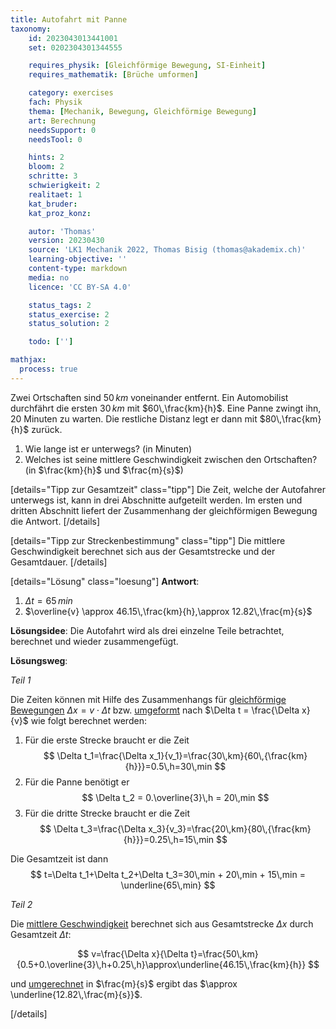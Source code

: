 ```yaml
---
title: Autofahrt mit Panne
taxonomy:
	id: 2023043013441001
	set: 0202304301344555

	requires_physik: [Gleichförmige Bewegung, SI-Einheit]
	requires_mathematik: [Brüche umformen]

	category: exercises
	fach: Physik
	thema: [Mechanik, Bewegung, Gleichförmige Bewegung]
	art: Berechnung
	needsSupport: 0
	needsTool: 0

	hints: 2
	bloom: 2
	schritte: 3
	schwierigkeit: 2
	realitaet: 1
	kat_bruder:
	kat_proz_konz: 

	autor: 'Thomas'
	version: 20230430
	source: 'LK1 Mechanik 2022, Thomas Bisig (thomas@akademix.ch)'
	learning-objective: ''
	content-type: markdown
	media: no
	licence: 'CC BY-SA 4.0'

	status_tags: 2
	status_exercise: 2
	status_solution: 2

	todo: ['']

mathjax:
  process: true
---
```


Zwei Ortschaften sind $50\,km$ voneinander entfernt. Ein Automobilist durchfährt die ersten $30\,km$ mit $60\,\frac{km}{h}$. Eine Panne zwingt ihn, $20$ Minuten zu warten. Die restliche Distanz legt er dann mit $80\,\frac{km}{h}$ zurück.

1. Wie lange ist er unterwegs? (in Minuten)
2. Welches ist seine mittlere Geschwindigkeit zwischen den Ortschaften? (in $\frac{km}{h}$ und $\frac{m}{s}$)


[details="Tipp zur Gesamtzeit" class="tipp"]
Die Zeit, welche der Autofahrer unterwegs ist, kann in drei Abschnitte aufgeteilt werden. Im ersten und dritten Abschnitt liefert der Zusammenhang der gleichförmigen Bewegung die Antwort.
[/details]

[details="Tipp zur Streckenbestimmung" class="tipp"]
Die mittlere Geschwindigkeit berechnet sich aus der Gesamtstrecke und der Gesamtdauer.
[/details]

[details="Lösung" class="loesung"]
**Antwort**:
1. $\Delta t = 65\,min$
2. $\overline{v} \approx 46.15\,\frac{km}{h},\approx 12.82\,\frac{m}{s}$

**Lösungsidee**: Die Autofahrt wird als drei einzelne Teile betrachtet, berechnet und wieder zusammengefügt.

**Lösungsweg**:

_Teil 1_

Die Zeiten können mit Hilfe des Zusammenhangs für [gleichförmige Bewegungen](/konzepte/konzept-1) $\Delta x = v \cdot \Delta t$ bzw. [umgeformt](/konzepte/konzept-1) nach $\Delta t = \frac{\Delta x}{v}$ wie folgt berechnet werden:
1. Für die erste Strecke braucht er die Zeit
$$
\Delta t_1=\frac{\Delta x_1}{v_1}=\frac{30\,km}{60\,{\frac{km}{h}}}=0.5\,h=30\,min
$$
2. Für die Panne benötigt er
$$
\Delta t_2 = 0.\overline{3}\,h = 20\,min
$$
3. Für die dritte Strecke braucht er die Zeit
$$
\Delta t_3=\frac{\Delta x_3}{v_3}=\frac{20\,km}{80\,{\frac{km}{h}}}=0.25\,h=15\,min
$$

Die Gesamtzeit ist dann
$$
t=\Delta t_1+\Delta t_2+\Delta t_3=30\,min + 20\,min + 15\,min = \underline{65\,min}
$$

_Teil 2_

Die [mittlere Geschwindigkeit](/konzepte/konzept-1) berechnet sich aus Gesamtstrecke $\Delta x$ durch Gesamtzeit $\Delta t$:

$$
v=\frac{\Delta x}{\Delta t}=\frac{50\,km}{0.5+0.\overline{3}\,h+0.25\,h}\approx\underline{46.15\,\frac{km}{h}}
$$

und [umgerechnet](/konzepte/konzept-1) in $\frac{m}{s}$ ergibt das $\approx \underline{12.82\,\frac{m}{s}}$.

[/details]